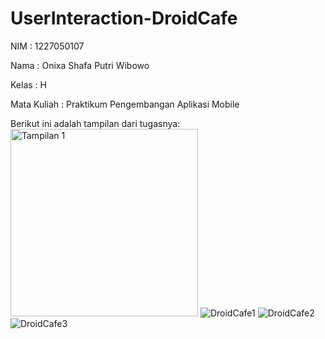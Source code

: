# UserInteraction-DroidCafe

<p>NIM : 1227050107</p>
<p>Nama : Onixa Shafa Putri Wibowo</p>
<p>Kelas : H</p>
<p>Mata Kuliah : Praktikum Pengembangan Aplikasi Mobile</p>

Berikut ini adalah tampilan dari tugasnya:
<img src="![DroidCafe1](https://github.com/user-attachments/assets/155fae69-457c-4f86-ae14-9a50a7d5f3e6)" alt="Tampilan 1" width="300" />
![DroidCafe1](https://github.com/user-attachments/assets/155fae69-457c-4f86-ae14-9a50a7d5f3e6)
![DroidCafe2](https://github.com/user-attachments/assets/62fd912f-0f41-48b8-8089-32612775f5f7)
![DroidCafe3](https://github.com/user-attachments/assets/dfe3c085-3ba7-41c2-bb92-d6685fa40181)
